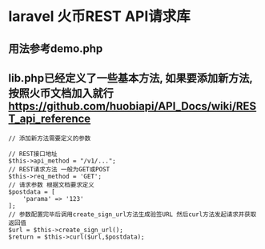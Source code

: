 # laravel 火币REST API请求库
## 用法参考demo.php
## lib.php已经定义了一些基本方法, 如果要添加新方法,按照火币文档加入就行 https://github.com/huobiapi/API_Docs/wiki/REST_api_reference
```
// 添加新方法需要定义的参数

// REST接口地址
$this->api_method = "/v1/...";
// REST请求方法 一般为GET或POST
$this->req_method = 'GET';
// 请求参数 根据文档要求定义
$postdata = [
	'parama' => '123'
];
// 参数配置完毕后调用create_sign_url方法生成验签URL 然后curl方法发起请求并获取返回值
$url = $this->create_sign_url();
$return = $this->curl($url,$postdata);
```